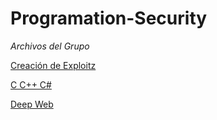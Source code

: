# Programation-Security
*Archivos del Grupo*

[Creación de Exploitz](https://drive.google.com/open?id=0B_qcqCLrxD8NUmJSSUtyQnBCeHM)

[C C++ C#](https://drive.google.com/open?id=0B_qcqCLrxD8NdlB1TVk3OGhfbkU)

[Deep Web](https://drive.google.com/open?id=0B_qcqCLrxD8NcFYxR0Z1cDJhZWs)

